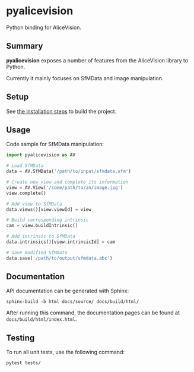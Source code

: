 # pyalicevision

Python binding for AliceVision.

## Summary

**pyalicevision** exposes a number of features from the AliceVision library to Python.

Currently it mainly focuses on SfMData and image manipulation.

## Setup

See [the installation steps](INSTALL.md) to build the project.

## Usage

Code sample for SfMData manipulation:
```python
import pyalicevision as AV

# Load SfMData
data = AV.SfMData('/path/to/input/sfmdata.sfm')

# Create new view and complete its information
view = AV.View('/some/path/to/an/image.jpg')
view.complete()

# Add view to SfMData
data.views()[view.viewId] = view

# Build corresponding intrinsic
cam = view.buildIntrinsic()

# Add intrinsic to SfMData
data.intrinsics()[view.intrinsicId] = cam

# Save modified SfMData
data.save('/path/to/output/sfmdata.abc')
```

## Documentation

API documentation can be generated with Sphinx:
```
sphinx-build -b html docs/source/ docs/build/html/
```

After running this command, the documentation pages can be found at `docs/build/html/index.html`.

## Testing

To run all unit tests, use the following command:
```
pytest tests/
```
